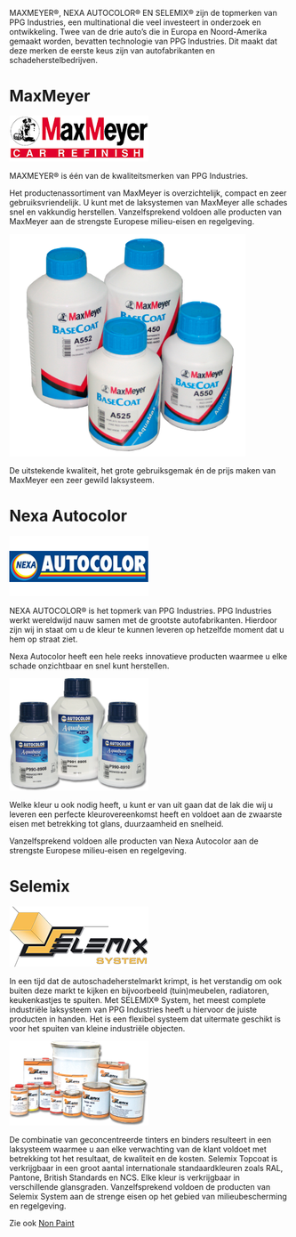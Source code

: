 MAXMEYER®, NEXA AUTOCOLOR® EN SELEMIX® zijn de topmerken van PPG Industries, een multinational die veel investeert in onderzoek en ontwikkeling. Twee van de drie auto’s die in Europa en Noord-Amerika gemaakt worden, bevatten technologie van PPG Industries. Dit maakt dat deze merken de eerste keus zijn van autofabrikanten en schadeherstelbedrijven.

# MaxMeyer

![Max Meyer](/docs/images/maxmeyer1.png)

MAXMEYER® is één van de kwaliteitsmerken van PPG Industries.

Het productenassortiment van MaxMeyer is overzichtelijk, compact en zeer gebruiksvriendelijk. U kunt met de laksystemen van MaxMeyer alle schades snel en vakkundig herstellen. Vanzelfsprekend voldoen alle producten van MaxMeyer aan de strengste Europese milieu-eisen en regelgeving.

![Max Meyer](/docs/images/maxmeyer2.png)

De uitstekende kwaliteit, het grote gebruiksgemak én de prijs maken van MaxMeyer een zeer gewild laksysteem.

# Nexa Autocolor

![Nexa Autocolor](/docs/images/nexa-autocolor.png)

NEXA AUTOCOLOR® is het topmerk van PPG Industries. PPG Industries werkt wereldwijd nauw samen met de grootste autofabrikanten. Hierdoor zijn wij in staat om u de kleur te kunnen leveren op hetzelfde moment dat u hem op straat ziet.

Nexa Autocolor heeft een hele reeks innovatieve producten waarmee u elke schade onzichtbaar en snel kunt herstellen.

![Aquabase](/docs/images/aquabase-small.png)

Welke kleur u ook nodig heeft, u kunt er van uit gaan dat de lak die wij u leveren een perfecte kleurovereenkomst heeft en voldoet aan de zwaarste eisen met betrekking tot glans, duurzaamheid en snelheid.

Vanzelfsprekend voldoen alle producten van Nexa Autocolor aan de strengste Europese milieu-eisen en regelgeving.

# Selemix

![Selemix](/docs/images/selemix-logo.png)

In een tijd dat de autoschadeherstelmarkt krimpt, is het verstandig om ook buiten deze markt te kijken en bijvoorbeeld (tuin)meubelen, radiatoren, keukenkastjes te spuiten. Met SELEMIX® System, het meest complete industriële laksysteem van PPG Industries heeft u hiervoor de juiste producten in handen. Het is een flexibel systeem dat uitermate geschikt is voor het spuiten van kleine industriële objecten.

![Selemix](/docs/images/selemix-small.png)

De combinatie van geconcentreerde tinters en binders resulteert in een laksysteem waarmee u aan elke verwachting van de klant voldoet met betrekking tot het resultaat, de kwaliteit en de kosten. Selemix Topcoat is verkrijgbaar in een groot aantal internationale standaardkleuren zoals RAL, Pantone, British Standards en NCS. Elke kleur is verkrijgbaar in verschillende glansgraden. Vanzelfsprekend voldoen de producten van Selemix System aan de strenge eisen op het gebied van milieubescherming en regelgeving.

Zie ook [Non Paint](Non-paint)

